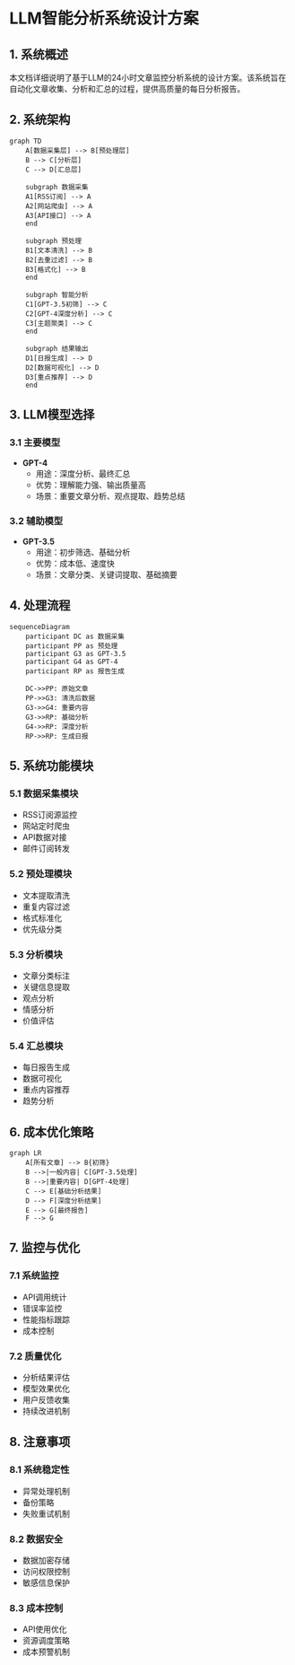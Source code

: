 # LLM智能分析系统设计方案

## 1. 系统概述

本文档详细说明了基于LLM的24小时文章监控分析系统的设计方案。该系统旨在自动化文章收集、分析和汇总的过程，提供高质量的每日分析报告。

## 2. 系统架构

```mermaid
graph TD
    A[数据采集层] --> B[预处理层]
    B --> C[分析层]
    C --> D[汇总层]
    
    subgraph 数据采集
    A1[RSS订阅] --> A
    A2[网站爬虫] --> A
    A3[API接口] --> A
    end
    
    subgraph 预处理
    B1[文本清洗] --> B
    B2[去重过滤] --> B
    B3[格式化] --> B
    end
    
    subgraph 智能分析
    C1[GPT-3.5初筛] --> C
    C2[GPT-4深度分析] --> C
    C3[主题聚类] --> C
    end
    
    subgraph 结果输出
    D1[日报生成] --> D
    D2[数据可视化] --> D
    D3[重点推荐] --> D
    end
```

## 3. LLM模型选择

### 3.1 主要模型

- **GPT-4**
  - 用途：深度分析、最终汇总
  - 优势：理解能力强、输出质量高
  - 场景：重要文章分析、观点提取、趋势总结

### 3.2 辅助模型

- **GPT-3.5**
  - 用途：初步筛选、基础分析
  - 优势：成本低、速度快
  - 场景：文章分类、关键词提取、基础摘要

## 4. 处理流程

```mermaid
sequenceDiagram
    participant DC as 数据采集
    participant PP as 预处理
    participant G3 as GPT-3.5
    participant G4 as GPT-4
    participant RP as 报告生成

    DC->>PP: 原始文章
    PP->>G3: 清洗后数据
    G3->>G4: 重要内容
    G3->>RP: 基础分析
    G4->>RP: 深度分析
    RP->>RP: 生成日报
```

## 5. 系统功能模块

### 5.1 数据采集模块
- RSS订阅源监控
- 网站定时爬虫
- API数据对接
- 邮件订阅转发

### 5.2 预处理模块
- 文本提取清洗
- 重复内容过滤
- 格式标准化
- 优先级分类

### 5.3 分析模块
- 文章分类标注
- 关键信息提取
- 观点分析
- 情感分析
- 价值评估

### 5.4 汇总模块
- 每日报告生成
- 数据可视化
- 重点内容推荐
- 趋势分析

## 6. 成本优化策略

```mermaid
graph LR
    A[所有文章] --> B{初筛}
    B -->|一般内容| C[GPT-3.5处理]
    B -->|重要内容| D[GPT-4处理]
    C --> E[基础分析结果]
    D --> F[深度分析结果]
    E --> G[最终报告]
    F --> G
```

## 7. 监控与优化

### 7.1 系统监控
- API调用统计
- 错误率监控
- 性能指标跟踪
- 成本控制

### 7.2 质量优化
- 分析结果评估
- 模型效果优化
- 用户反馈收集
- 持续改进机制

## 8. 注意事项

### 8.1 系统稳定性
- 异常处理机制
- 备份策略
- 失败重试机制

### 8.2 数据安全
- 数据加密存储
- 访问权限控制
- 敏感信息保护

### 8.3 成本控制
- API使用优化
- 资源调度策略
- 成本预警机制 